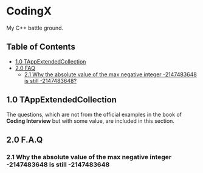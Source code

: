 # CodingX

My C++ battle ground.

## Table of Contents

- [1.0 TAppExtendedCollection](#10-tappextendedcollection)
- [2.0 FAQ](#20-faq)
    - [2.1 Why the absolute value of the max negative integer -2147483648 is still -2147483648?](#21-why-the-absolute-value-of-the-max-negative-integer--2147483648-is-still--2147483648)
<!-- END doctoc generated TOC please keep comment here to allow auto update -->

## 1.0 TAppExtendedCollection
The questions, which are not from the official examples
in the book of **Coding Interview** but with some value, are
included in this section. 

## 2.0 F.A.Q
### 2.1 Why the absolute value of the max negative integer -2147483648 is still -2147483648



